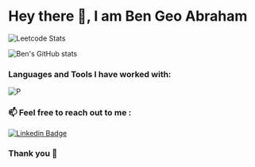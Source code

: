 # Hey there 👋,  I am Ben Geo Abraham

![Leetcode Stats](https://leetcard.jacoblin.cool/benana)


![Ben's GitHub stats](https://github-readme-stats.vercel.app/api?username=Ben-geo&show_icons=true&theme=radical)


### Languages and Tools I have worked with:  
![P]([https://user-images.githubusercontent.com/25181517/183423507-c056a6f9-1ba8-4312-a350-19bcbc5a8697.png](https://img.shields.io/badge/Python-FFD43B?style=for-the-badge&logo=python&logoColor=blue))
### 📫 Feel free to reach out to me :

 [![Linkedin Badge](https://img.shields.io/badge/-@bengeoabraham-blue?style=flat-square&logo=Linkedin&logoColor=white&link=https://www.linkedin.com/in/bengeoabraham/)](https://www.linkedin.com/in/bengeoabraham/)

### Thank you 🙂
